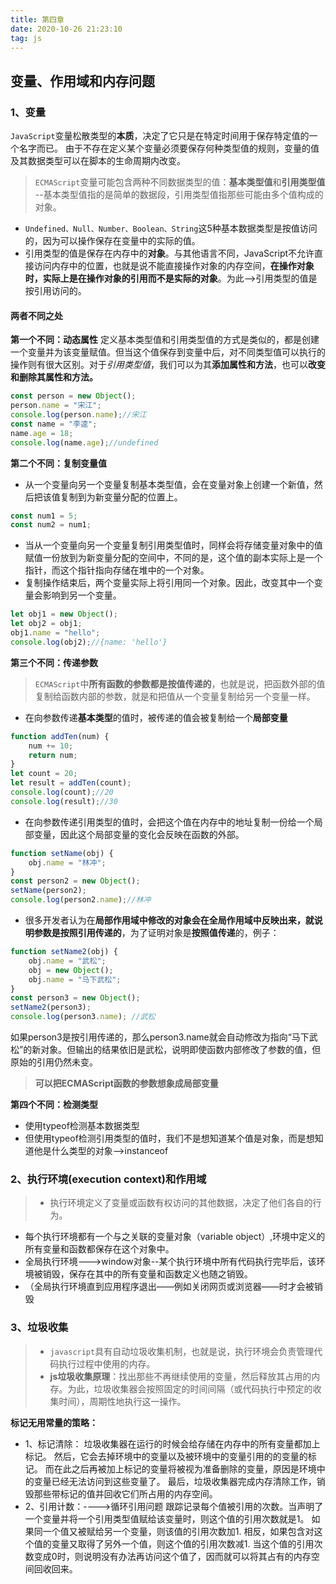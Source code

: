 ```yaml
---
title: 第四章
date: 2020-10-26 21:23:10
tag: js
---
```


## 变量、作用域和内存问题

### 1、变量
`JavaScript`变量松散类型的**本质**，决定了它只是在特定时间用于保存特定值的一个名字而已。
由于不存在定义某个变量必须要保存何种类型值的规则，变量的值及其数据类型可以在脚本的生命周期内改变。

>`ECMAScript`变量可能包含两种不同数据类型的值：**基本类型值**和**引用类型值**
--基本类型值指的是简单的数据段，引用类型值指那些可能由多个值构成的对象。

* `Undefined、Null、Number、Boolean、String`这5种基本数据类型是按值访问的，因为可以操作保存在变量中的实际的值。
* 引用类型的值是保存在内存中的**对象**。与其他语言不同，JavaScript不允许直接访问内存中的位置，也就是说不能直接操作对象的内存空间，**在操作对象时，实际上是在操作对象的引用而不是实际的对象**。为此-->引用类型的值是按引用访问的。

#### 两者不同之处
**第一个不同：动态属性**
定义基本类型值和引用类型值的方式是类似的，都是创建一个变量并为该变量赋值。但当这个值保存到变量中后，对不同类型值可以执行的操作则有很大区别。对于*引用类型值*，我们可以为其**添加属性和方法**，也可以**改变和删除其属性和方法。**
```js
const person = new Object();
person.name = "宋江";
console.log(person.name);//宋江
const name = "李逵";
name.age = 18;
console.log(name.age);//undefined
```

**第二个不同：复制变量值**
* 从一个变量向另一个变量复制基本类型值，会在变量对象上创建一个新值，然后把该值复制到为新变量分配的位置上。
```js
const num1 = 5;
const num2 = num1;
```
* 当从一个变量向另一个变量复制引用类型值时，同样会将存储变量对象中的值赋值一份放到为新变量分配的空间中，不同的是，这个值的副本实际上是一个指针，而这个指针指向存储在堆中的一个对象。
* 复制操作结束后，两个变量实际上将引用同一个对象。因此，改变其中一个变量会影响到另一个变量。
```js
let obj1 = new Object();
let obj2 = obj1;
obj1.name = "hello";
console.log(obj2);//{name: 'hello'}
```

**第三个不同：传递参数**
>`ECMAScript`中**所有函数的参数都是按值传递的**，也就是说，把函数外部的值复制给函数内部的参数，就是和把值从一个变量复制给另一个变量一样。
* 在向参数传递**基本类型**的值时，被传递的值会被复制给一个**局部变量**
```js
function addTen(num) {
    num += 10;
    return num;
}
let count = 20;
let result = addTen(count);
console.log(count);//20
console.log(result);//30
```

* 在向参数传递引用类型的值时，会把这个值在内存中的地址复制一份给一个局部变量，因此这个局部变量的变化会反映在函数的外部。
```js
function setName(obj) {
    obj.name = "林冲";
}
const person2 = new Object();
setName(person2);
console.log(person2.name);//林冲
```

* 很多开发者认为在**局部作用域中修改的对象会在全局作用域中反映出来，就说明参数是按照引用传递的**，为了证明对象是**按照值传递**的，例子：

```js
function setName2(obj) {
    obj.name = "武松";
    obj = new Object();
    obj.name = "马下武松";
}
const person3 = new Object();
setName2(person3);
console.log(person3.name); //武松 
```
如果person3是按引用传递的，那么person3.name就会自动修改为指向“马下武松”的新对象。但输出的结果依旧是武松，说明即使函数内部修改了参数的值，但原始的引用仍然未变。
>**可以把ECMAScript函数的参数想象成局部变量**

**第四个不同：检测类型**
* 使用typeof检测基本数据类型
* 但使用typeof检测引用类型的值时，我们不是想知道某个值是对象，而是想知道他是什么类型的对象-->instanceof


### 2、执行环境(execution context)和作用域
>* 执行环境定义了变量或函数有权访问的其他数据，决定了他们各自的行为。
* 每个执行环境都有一个与之关联的变量对象（variable object）,环境中定义的所有变量和函数都保存在这个对象中。
* 全局执行环境--->window对象--某个执行环境中所有代码执行完毕后，该环境被销毁，保存在其中的所有变量和函数定义也随之销毁。
* （全局执行环境直到应用程序退出——例如关闭网页或浏览器——时才会被销毁


### 3、垃圾收集
>* `javascript`具有自动垃圾收集机制，也就是说，执行环境会负责管理代码执行过程中使用的内存。
>* **js垃圾收集原理**：找出那些不再继续使用的变量，然后释放其占用的内存。为此，垃圾收集器会按照固定的时间间隔（或代码执行中预定的收集时间），周期性地执行这一操作。

**标记无用常量的策略：**
* 1、标记清除：
    垃圾收集器在运行的时候会给存储在内存中的所有变量都加上标记。
    然后，它会去掉环境中的变量以及被环境中的变量引用的的变量的标记。
    而在此之后再被加上标记的变量将被视为准备删除的变量，原因是环境中的变量已经无法访问到这些变量了。
    最后，垃圾收集器完成内存清除工作，销毁那些带标记的值并回收它们所占用的内存空间。
* 2、引用计数：---->循环引用问题
    跟踪记录每个值被引用的次数。当声明了一个变量并将一个引用类型值赋给该变量时，则这个值的引用次数就是1。
    如果同一个值又被赋给另一个变量，则该值的引用次数加1.
    相反，如果包含对这个值的变量又取得了另外一个值，则这个值的引用次数减1.
    当这个值的引用次数变成0时，则说明没有办法再访问这个值了，因而就可以将其占有的内存空间回收回来。

